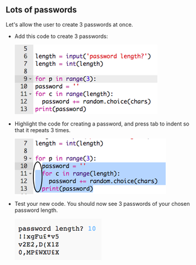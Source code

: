 ## Lots of passwords

Let's allow the user to create 3 passwords at once.



+ Add this code to create 3 passwords:

    ![screenshot](images/passwords-num-loop.png)

+ Highlight the code for creating a password, and press tab to indent so that it repeats 3 times.

    ![screenshot](images/passwords-num-indent.png)

+ Test your new code. You should now see 3 passwords of your chosen password length.

    ![screenshot](images/passwords-num-test.png)



